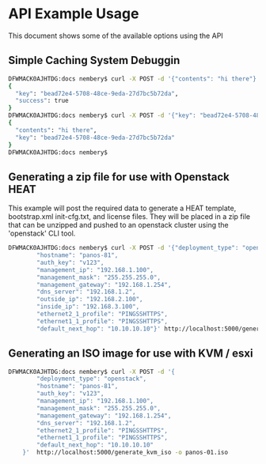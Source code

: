 # API Example Usage

This document shows some of the available options using the API


## Simple Caching System Debuggin
```bash
DFWMACK0AJHTDG:docs nembery$ curl -X POST -d '{"contents": "hi there"}' http://localhost:5000/set 
{
  "key": "bead72e4-5708-48ce-9eda-27d7bc5b72da", 
  "success": true
}
DFWMACK0AJHTDG:docs nembery$ curl -X POST -d '{"key": "bead72e4-5708-48ce-9eda-27d7bc5b72da"}' http://localhost:5000/get_object
{
  "contents": "hi there", 
  "key": "bead72e4-5708-48ce-9eda-27d7bc5b72da"
}
DFWMACK0AJHTDG:docs nembery$ 

```

## Generating a zip file for use with Openstack HEAT

This example will post the required data to generate a HEAT template, bootstrap.xml init-cfg.txt, and license 
files. They will be placed in a zip file that can be unzipped and pushed to an openstack cluster using the 'openstack'
CLI tool.

```bash
DFWMACK0AJHTDG:docs nembery$ curl -X POST -d '{"deployment_type": "openstack",
        "hostname": "panos-81",
        "auth_key": "v123",
        "management_ip": "192.168.1.100",
        "management_mask": "255.255.255.0",
        "management_gateway": "192.168.1.254",
        "dns_server": "192.168.1.2",
        "outside_ip": "192.168.2.100",
        "inside_ip": "192.168.3.100",
        "ethernet2_1_profile": "PINGSSHTTPS",
        "ethernet1_1_profile": "PINGSSHTTPS",
        "default_next_hop": "10.10.10.10"}' http://localhost:5000/generate_openstack_archive -o panos-01.zip

```

## Generating an ISO image for use with KVM / esxi

```bash
DFWMACK0AJHTDG:docs nembery$ curl -X POST -d '{
        "deployment_type": "openstack",
        "hostname": "panos-81",
        "auth_key": "v123",
        "management_ip": "192.168.1.100",
        "management_mask": "255.255.255.0",
        "management_gateway": "192.168.1.254",
        "dns_server": "192.168.1.2",
        "ethernet2_1_profile": "PINGSSHTTPS",
        "ethernet1_1_profile": "PINGSSHTTPS",
        "default_next_hop": "10.10.10.10"
    }'  http://localhost:5000/generate_kvm_iso -o panos-01.iso
```
